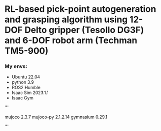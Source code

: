 # RL-based pick-point autogeneration and grasping algorithm using 12-DOF Delto gripper (Tesollo DG3F) and 6-DOF robot arm (Techman TM5-900)


### My envs:
- Ubuntu 22.04
- python 3.9
- ROS2 Humble
- Isaac Sim 2023.1.1
- Isaac Gym

'''

mujoco 2.3.7
mujoco-py 2.1.2.14
gymnasium 0.29.1

'''

### 
